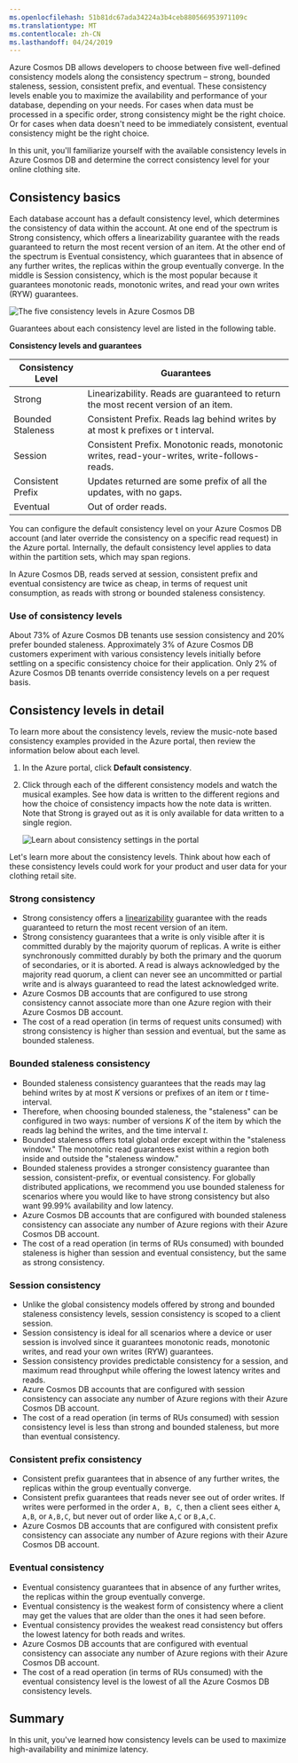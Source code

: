 ```yaml
---
ms.openlocfilehash: 51b81dc67ada34224a3b4ceb880566953971109c
ms.translationtype: MT
ms.contentlocale: zh-CN
ms.lasthandoff: 04/24/2019
---
```

Azure Cosmos DB allows developers to choose between five well-defined consistency models along the consistency spectrum – strong, bounded staleness, session, consistent prefix, and eventual. These consistency levels enable you to maximize the availability and performance of your database, depending on your needs. For cases when data must be processed in a specific order, strong consistency might be the right choice. Or for cases when data doesn't need to be immediately consistent, eventual consistency might be the right choice. 

In this unit, you'll familiarize yourself with the available consistency levels in Azure Cosmos DB and determine the correct consistency level for your online clothing site.

## <a name="consistency-basics"></a>Consistency basics

Each database account has a default consistency level, which determines the consistency of data within the account. At one end of the spectrum is Strong consistency, which offers a linearizability guarantee with the reads guaranteed to return the most recent version of an item. At the other end of the spectrum is Eventual consistency, which guarantees that in absence of any further writes, the replicas within the group eventually converge. In the middle is Session consistency, which is the most popular because it guarantees monotonic reads, monotonic writes, and read your own writes (RYW) guarantees.

![The five consistency levels in Azure Cosmos DB](../media/5-change-consistency/five-consistency-levels.png)

Guarantees about each consistency level are listed in the following table.
 
**Consistency levels and guarantees**

| Consistency Level | Guarantees |
| --- | --- |
| Strong | Linearizability. Reads are guaranteed to return the most recent version of an item.|
| Bounded Staleness | Consistent Prefix. Reads lag behind writes by at most k prefixes or t interval. |
| Session   | Consistent Prefix. Monotonic reads, monotonic writes, read-your-writes, write-follows-reads. |
| Consistent Prefix | Updates returned are some prefix of all the updates, with no gaps. |
| Eventual  | Out of order reads. |

You can configure the default consistency level on your Azure Cosmos DB account (and later override the consistency on a specific read request) in the Azure portal. Internally, the default consistency level applies to data within the partition sets, which may span regions.

In Azure Cosmos DB, reads served at session, consistent prefix and eventual consistency are twice as cheap, in terms of request unit consumption, as reads with strong or bounded staleness consistency.

### <a name="use-of-consistency-levels"></a>Use of consistency levels

About 73% of Azure Cosmos DB tenants use session consistency and 20% prefer bounded staleness. Approximately 3% of Azure Cosmos DB customers experiment with various consistency levels initially before settling on a specific consistency choice for their application. Only 2% of Azure Cosmos DB tenants override consistency levels on a per request basis.

## <a name="consistency-levels-in-detail"></a>Consistency levels in detail

To learn more about the consistency levels, review the music-note based consistency examples provided in the Azure portal, then review the information below about each level.

1. In the Azure portal, click **Default consistency**.
2. Click through each of the different consistency models and watch the musical examples. See how data is written to the different regions and how the choice of consistency impacts how the note data is written. Note that Strong is grayed out as it is only available for data written to a single region.

    ![Learn about consistency settings in the portal](../media/5-change-consistency/consistency.gif)

Let's learn more about the consistency levels. Think about how each of these consistency levels could work for your product and user data for your clothing retail site.

### <a name="strong-consistency"></a>Strong consistency

* Strong consistency offers a [linearizability](https://aphyr.com/posts/313-strong-consistency-models) guarantee with the reads guaranteed to return the most recent version of an item.
* Strong consistency guarantees that a write is only visible after it is committed durably by the majority quorum of replicas. A write is either synchronously committed durably by both the primary and the quorum of secondaries, or it is aborted. A read is always acknowledged by the majority read quorum, a client can never see an uncommitted or partial write and is always guaranteed to read the latest acknowledged write. 
* Azure Cosmos DB accounts that are configured to use strong consistency cannot associate more than one Azure region with their Azure Cosmos DB account.  
* The cost of a read operation (in terms of request units consumed) with strong consistency is higher than session and eventual, but the same as bounded staleness.

### <a name="bounded-staleness-consistency"></a>Bounded staleness consistency

* Bounded staleness consistency guarantees that the reads may lag behind writes by at most *K* versions or prefixes of an item or *t* time-interval.
* Therefore, when choosing bounded staleness, the "staleness" can be configured in two ways: number of versions *K* of the item by which the reads lag behind the writes, and the time interval *t*.
* Bounded staleness offers total global order except within the "staleness window." The monotonic read guarantees exist within a region both inside and outside the "staleness window."
* Bounded staleness provides a stronger consistency guarantee than session, consistent-prefix, or eventual consistency. For globally distributed applications, we recommend you use bounded staleness for scenarios where you would like to have strong consistency but also want 99.99% availability and low latency.
* Azure Cosmos DB accounts that are configured with bounded staleness consistency can associate any number of Azure regions with their Azure Cosmos DB account. 
* The cost of a read operation (in terms of RUs consumed) with bounded staleness is higher than session and eventual consistency, but the same as strong consistency.

### <a name="session-consistency"></a>Session consistency

* Unlike the global consistency models offered by strong and bounded staleness consistency levels, session consistency is scoped to a client session.
* Session consistency is ideal for all scenarios where a device or user session is involved since it guarantees monotonic reads, monotonic writes, and read your own writes (RYW) guarantees.
* Session consistency provides predictable consistency for a session, and maximum read throughput while offering the lowest latency writes and reads.
* Azure Cosmos DB accounts that are configured with session consistency can associate any number of Azure regions with their Azure Cosmos DB account.
* The cost of a read operation (in terms of RUs consumed) with session consistency level is less than strong and bounded staleness, but more than eventual consistency.

### <a name="consistent-prefix-consistency"></a>Consistent prefix consistency

* Consistent prefix guarantees that in absence of any further writes, the replicas within the group eventually converge. 
* Consistent prefix guarantees that reads never see out of order writes. If writes were performed in the order `A, B, C`, then a client sees either `A`, `A,B`, or `A,B,C`, but never out of order like `A,C` or `B,A,C`.
* Azure Cosmos DB accounts that are configured with consistent prefix consistency can associate any number of Azure regions with their Azure Cosmos DB account. 

### <a name="eventual-consistency"></a>Eventual consistency

* Eventual consistency guarantees that in absence of any further writes, the replicas within the group eventually converge.
* Eventual consistency is the weakest form of consistency where a client may get the values that are older than the ones it had seen before.
* Eventual consistency provides the weakest read consistency but offers the lowest latency for both reads and writes.
* Azure Cosmos DB accounts that are configured with eventual consistency can associate any number of Azure regions with their Azure Cosmos DB account. 
* The cost of a read operation (in terms of RUs consumed) with the eventual consistency level is the lowest of all the Azure Cosmos DB consistency levels.

## <a name="summary"></a>Summary

In this unit, you've learned how consistency levels can be used to maximize high-availability and minimize latency.